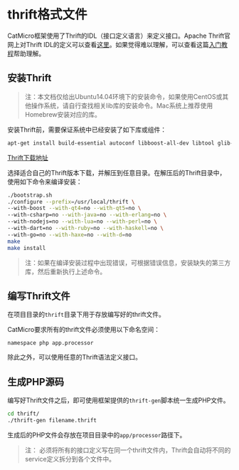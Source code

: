 # thrift格式文件

CatMicro框架使用了Thrift的IDL（接口定义语言）来定义接口。Apache Thrift官网上对Thrift IDL的定义可以查看[这里](https://thrift.apache.org/docs/idl)。如果觉得难以理解，可以查看这篇[入门教程](http://www.jianshu.com/p/0f4113d6ec4b)帮助理解。

## 安装Thrift

> 注：本文档仅给出Ubuntu14.04环境下的安装命令，如果使用CentOS或其他操作系统，请自行查找相关lib库的安装命令。Mac系统上推荐使用Homebrew安装对应的库。 


安装Thrift前，需要保证系统中已经安装了如下库或组件：

```bash
apt-get install build-essential autoconf libboost-all-dev libtool glib-2.0 bison flex
```

[Thrift下载地址](https://github.com/apache/thrift/releases)

选择适合自己的Thrift版本下载，并解压到任意目录。在解压后的Thrift目录中，使用如下命令来编译安装：

```bash
./bootstrap.sh 
./configure --prefix=/usr/local/thrift \
--with-boost --with-qt4=no --with-qt5=no \
--with-csharp=no --with-java=no --with-erlang=no \
--with-nodejs=no --with-lua=no --with-perl=no \
--with-dart=no --with-ruby=no --with-haskell=no \
--with-go=no --with-haxe=no --with-d=no
make
make install
```

> 注：如果在编译安装过程中出现错误，可根据错误信息，安装缺失的第三方库，然后重新执行上述命令。

## 编写Thrift文件

在项目目录的`thrift`目录下用于存放编写好的thrift文件。

CatMicro要求所有的thrift文件必须使用以下命名空间：

```thrift
namespace php app.processor
```

除此之外，可以使用任意的Thrift语法定义接口。

## 生成PHP源码

编写好Thrift文件之后，即可使用框架提供的`thrift-gen`脚本统一生成PHP文件。

```bash
cd thrift/
./thrift-gen filename.thrift
```

生成后的PHP文件会存放在项目目录中的`app/processor`路径下。

> 注： 必须将所有的接口定义写在同一个thrift文件内，Thrift会自动将不同的service定义拆分到各个文件中。